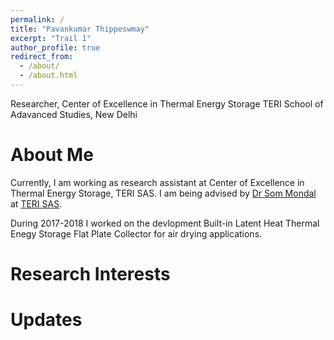 ```yaml
---
permalink: /
title: "Pavankumar Thippeswmay"
excerpt: "Trail 1"
author_profile: true
redirect_from: 
  - /about/
  - /about.html
---
```


Researcher, Center of Excellence in Thermal Energy Storage
TERI School of Adavanced Studies, New Delhi

About Me
======
Currently, I am working as research assistant at Center of Excellence in Thermal Energy Storage, TERI SAS. I am being advised by [Dr Som Mondal](https://scholar.google.com/citations?user=7tsuUScAAAAJ&hl=sv) at [TERI SAS](https://www.terisas.ac.in/coetes/).

During 2017-2018 I worked on the devlopment Built-in Latent Heat Thermal Enegy Storage Flat Plate Collector for air drying applications.


Research Interests
======


Updates
======
